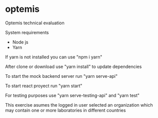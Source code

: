 # optemis

Optemis technical evaluation

System requirements

- Node js
- Yarn

If yarn is not installed you can use "npm i yarn"

After clone or download use "yarn install" to update dependencies

To start the mock backend server run "yarn serve-api"

To start react proyect run "yarn start"

For testing purposes use "yarn serve-testing-api" and "yarn test"

This exercise asumes the logged in user selected an organization which may contain one or more laboratories in different countries
